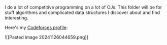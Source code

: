 I do a lot of competitive programming on a lot of OJs. This folder will be for stuff algorithms and complicated data structures I discover about and find interesting.

Here's my [Codeforces profile](https://codeforces.com/profile/iond): 

![[Pasted image 20241126044659.png]]